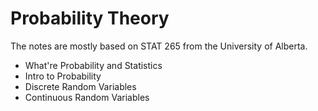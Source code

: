 # Probability Theory

The notes are mostly based on STAT 265 from the University of Alberta.

- What're Probability and Statistics
- Intro to Probability
- Discrete Random Variables
- Continuous Random Variables
